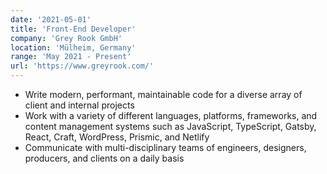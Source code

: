 ```yaml
---
date: '2021-05-01'
title: 'Front-End Developer'
company: 'Grey Rook GmbH'
location: 'Mülheim, Germany'
range: 'May 2021 - Present'
url: 'https://www.greyrook.com/'
---
```


- Write modern, performant, maintainable code for a diverse array of client and internal projects
- Work with a variety of different languages, platforms, frameworks, and content management systems such as JavaScript, TypeScript, Gatsby, React, Craft, WordPress, Prismic, and Netlify
- Communicate with multi-disciplinary teams of engineers, designers, producers, and clients on a daily basis
